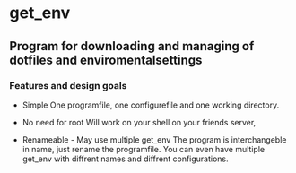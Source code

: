get_env
=======

## Program for downloading and managing of dotfiles and enviromentalsettings

### Features and design goals
* Simple
One programfile, one configurefile and one working directory.

* No need for root
Will work on your shell on your friends server,

* Renameable - May use multiple get_env
The program is interchangeble in name, just rename the programfile.
You can even have multiple get_env with diffrent names and diffrent configurations.
